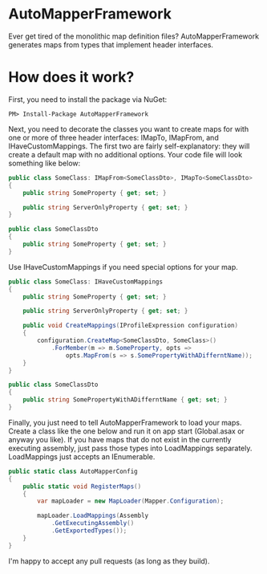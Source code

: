AutoMapperFramework
===================

Ever get tired of the monolithic map definition files? AutoMapperFramework generates maps from types that implement header interfaces.

How does it work?
===================
First, you need to install the package via NuGet:

```
PM> Install-Package AutoMapperFramework
```

Next, you need to decorate the classes you want to create maps for with one or more of three header interfaces: IMapTo<T>, IMapFrom<T>, and IHaveCustomMappings. The first two are fairly self-explanatory: they will create a default map with no additional options. Your code file will look something like below:

```C#
public class SomeClass: IMapFrom<SomeClassDto>, IMapTo<SomeClassDto>
{
    public string SomeProperty { get; set; }

    public string ServerOnlyProperty { get; set; }
}

public class SomeClassDto
{
    public string SomeProperty { get; set; }
}
```
Use IHaveCustomMappings if you need special options for your map.

```C#
public class SomeClass: IHaveCustomMappings
{
    public string SomeProperty { get; set; }

    public string ServerOnlyProperty { get; set; }

    public void CreateMappings(IProfileExpression configuration)
    {
        configuration.CreateMap<SomeClassDto, SomeClass>()
            .ForMember(m => m.SomeProperty, opts => 
                opts.MapFrom(s => s.SomePropertyWithADifferntName));
    }
}

public class SomeClassDto
{
    public string SomePropertyWithADifferntName { get; set; }
}
```
Finally, you just need to tell AutoMapperFramework to load your maps. Create a class like the one below and run it on app start (Global.asax or anyway you like). If you have maps that do not exist in the currently executing assembly, just pass those types into LoadMappings separately. LoadMappings just accepts an IEnumerable<Type>.

```C#
public static class AutoMapperConfig
{
    public static void RegisterMaps()
    {
        var mapLoader = new MapLoader(Mapper.Configuration);

        mapLoader.LoadMappings(Assembly
            .GetExecutingAssembly()
            .GetExportedTypes());
    }
}
```

I'm happy to accept any pull requests (as long as they build).